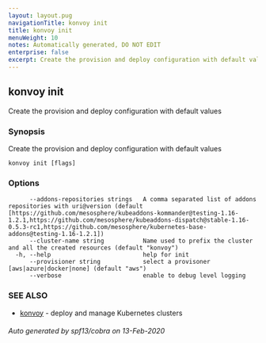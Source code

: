 ```yaml
---
layout: layout.pug
navigationTitle: konvoy init
title: konvoy init
menuWeight: 10
notes: Automatically generated, DO NOT EDIT
enterprise: false
excerpt: Create the provision and deploy configuration with default values
---
```


## konvoy init

Create the provision and deploy configuration with default values

### Synopsis

Create the provision and deploy configuration with default values

```
konvoy init [flags]
```

### Options

```
      --addons-repositories strings   A comma separated list of addons repositories with uri@version (default [https://github.com/mesosphere/kubeaddons-kommander@testing-1.16-1.2.1,https://github.com/mesosphere/kubeaddons-dispatch@stable-1.16-0.5.3-rc1,https://github.com/mesosphere/kubernetes-base-addons@testing-1.16-1.2.1])
      --cluster-name string           Name used to prefix the cluster and all the created resources (default "konvoy")
  -h, --help                          help for init
      --provisioner string            select a provisoner [aws|azure|docker|none] (default "aws")
      --verbose                       enable to debug level logging
```

### SEE ALSO

* [konvoy](../)	 - deploy and manage Kubernetes clusters

###### Auto generated by spf13/cobra on 13-Feb-2020

